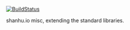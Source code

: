 [![BuildStatus](https://travis-ci.org/shanhuio/misc.png?branch=master)](https://travis-ci.org/shanhuio/misc)

shanhu.io misc, extending the standard libraries.
